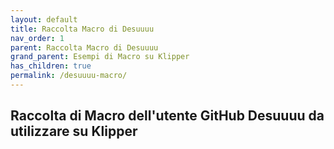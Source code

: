 ```yaml
---
layout: default
title: Raccolta Macro di Desuuuu
nav_order: 1
parent: Raccolta Macro di Desuuuu
grand_parent: Esempi di Macro su Klipper
has_children: true
permalink: /desuuuu-macro/
---
```


## Raccolta di Macro dell'utente GitHub Desuuuu da utilizzare su Klipper
